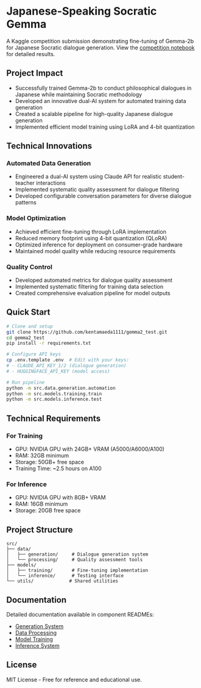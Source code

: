 # Japanese-Speaking Socratic Gemma

A Kaggle competition submission demonstrating fine-tuning of Gemma-2b for Japanese Socratic dialogue generation. View the [competition notebook](https://www.kaggle.com/code/kentamaeda/japanese-speaking-socratic-gemma) for detailed results.

## Project Impact

- Successfully trained Gemma-2b to conduct philosophical dialogues in Japanese while maintaining Socratic methodology
- Developed an innovative dual-AI system for automated training data generation
- Created a scalable pipeline for high-quality Japanese dialogue generation
- Implemented efficient model training using LoRA and 4-bit quantization

## Technical Innovations

### Automated Data Generation
- Engineered a dual-AI system using Claude API for realistic student-teacher interactions
- Implemented systematic quality assessment for dialogue filtering
- Developed configurable conversation parameters for diverse dialogue patterns

### Model Optimization
- Achieved efficient fine-tuning through LoRA implementation
- Reduced memory footprint using 4-bit quantization (QLoRA)
- Optimized inference for deployment on consumer-grade hardware
- Maintained model quality while reducing resource requirements

### Quality Control
- Developed automated metrics for dialogue quality assessment
- Implemented systematic filtering for training data selection
- Created comprehensive evaluation pipeline for model outputs

## Quick Start

```bash
# Clone and setup
git clone https://github.com/kentamaeda1111/gemma2_test.git
cd gemma2_test
pip install -r requirements.txt

# Configure API keys
cp .env.template .env  # Edit with your keys:
# - CLAUDE_API_KEY_1/2 (dialogue generation)
# - HUGGINGFACE_API_KEY (model access)

# Run pipeline
python -m src.data.generation.automation
python -m src.models.training.train
python -m src.models.inference.test
```

## Technical Requirements

### For Training
- GPU: NVIDIA GPU with 24GB+ VRAM (A5000/A6000/A100)
- RAM: 32GB minimum
- Storage: 50GB+ free space
- Training Time: ~2.5 hours on A100

### For Inference
- GPU: NVIDIA GPU with 8GB+ VRAM
- RAM: 16GB minimum
- Storage: 20GB free space

## Project Structure

```
src/
├── data/
│   ├── generation/     # Dialogue generation system
│   └── processing/     # Quality assessment tools
├── models/
│   ├── training/       # Fine-tuning implementation
│   └── inference/      # Testing interface
└── utils/             # Shared utilities
```

## Documentation

Detailed documentation available in component READMEs:
- [Generation System](src/data/generation/README.md)
- [Data Processing](src/data/processing/README.md)
- [Model Training](src/models/training/README.md)
- [Inference System](src/models/inference/README.md)

## License

MIT License - Free for reference and educational use.